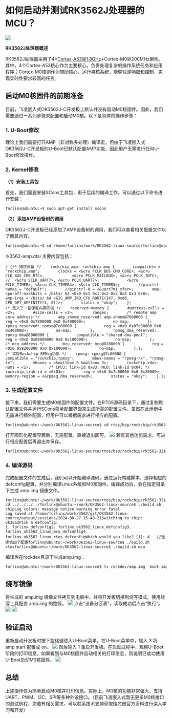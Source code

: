 # 如何启动并测试RK3562J处理器的MCU？

![](https://raw.githubusercontent.com/LeroyK111/pictureBed/master/20250125123747.png)


**RK3562J处理器概述**

RK3562J处理器采用了4*Cortex-A53@1.8GHz+Cortex-M0@200MHz架构。其中，4个Cortex-A53核心作为主要核心，负责处理复杂的操作系统任务和应用程序；Cortex-M0核则作为辅助核心，运行裸核系统，能够快速响应和控制，实现实时性要求较高的任务。

## 启动M0核固件的前期准备

目前，飞凌嵌入式OK3562J-C开发板上默认并没有启动M0核固件。因此，我们需要通过一系列步骤来配置和启动M0核。以下是具体的操作步骤：

  
### **1. U-Boot修改**

理论上我们需要打开AMP（非对称多处理）编译宏，但由于飞凌嵌入式OK3562J-C开发板的U-Boot已默认配置AMP功能，因此用户无需进行任何U-Boot修改操作。

### **2. Kernel修改**

**（1）安装工具包**

首先，我们需要安装SCons工具包，用于后续的编译工作。可以通过以下命令进行安装：

```shell
forlinx@ubuntu:~$ sudo apt-get install scons
```
**（2）添加AMP设备树的调用**

OK3562J-C开发板已经添加了AMP设备树的调用，我们可以查看相关配置文件以了解其内容。
```sh
forlinx@ubuntu:~$ cd /home/forlinx/work/OK3562-linux-source/forlinx@ubuntu:~/work/OK3562-linux-source$ vi kernel-5.10/arch/arm64/boot/dts/rockchip/OK3562-C-common.dtsi +include "rk3562-amp.dtsi"
```

rk3562-amp.dtsi 主要内容包括：
```dtsi
/ {/* 描述设备 */    rockchip_amp: rockchip-amp {        compatible = "rockchip,amp";        clocks = <&cru FCLK_BUS_CM0_CORE>, <&cru CLK_BUS_CM0_RTC>,            <&cru PCLK_MAILBOX>, <&cru PCLK_INTC>,        //  <&cru SCLK_UART7>, <&cru PCLK_UART7>,            <&cru PCLK_TIMER>, <&cru CLK_TIMER4>, <&cru CLK_TIMER5>;        //pinctrl-names = "default";        //pinctrl-0 = <&uart7m1_xfer>;        amp-cpu-aff-maskbits = /bits/ 64 <0x0 0x1 0x1 0x2 0x2 0x4 0x3 0x8>;        amp-irqs = /bits/ 64 <GIC_AMP_IRQ_CFG_ROUTE(147, 0xd0, CPU_GET_AFFINITY(3, 0))>;        status = "okay";    };
/* 定义了一些保留内存区域 */    reserved-memory {        #address-cells = <2>;        #size-cells = <2>;        ranges;        /* remote amp core address */        amp_shmem_reserved: amp-shmem@7800000 {            reg = <0x0 0x7800000 0x0 0x400000>;            no-map;        };        rpmsg_reserved: rpmsg@7c00000 {            reg = <0x0 0x07c00000 0x0 0x400000>;            no-map;        };        rpmsg_dma_reserved: rpmsg-dma@8000000 {            compatible = "shared-dma-pool";            reg = <0x0 0x08000000 0x0 0x100000>;            no-map;        };        /* mcu address */        mcu_reserved: mcu@8200000 {            reg = <0x0 0x8200000 0x0 0x100000>;            no-map;        };};
/* 实现Rockchip RPMsg功能 */    rpmsg: rpmsg@7c00000 {        compatible = "rockchip,rpmsg";        mbox-names = "rpmsg-rx", "rpmsg-tx";        mboxes = <&mailbox 0 &mailbox 3>;        rockchip,vdev-nums = <1>;        /* CPU3: link-id 0x03; MCU: link-id 0x04; */        rockchip,link-id = <0x03>;        reg = <0x0 0x7c00000 0x0 0x20000>;        memory-region = <&rpmsg_dma_reserved>;        status = "okay";    };};
```
### 3. 生成配置文件
接下来，我们需要生成M0核固件的配置文件。在RTOS源码目录下，通过复制默认配置文件并运行SCons菜单配置界面来生成所需的配置文件。虽然在此示例中无需进行额外配置，但用户可以根据需求进行相应的配置。

```sh
forlinx@ubuntu:~/work/OK3562-linux-source$ cd rtos/bsp/rockchip/rk3562-32forlinx@ubuntu:~/work/OK3562-linux-source/rtos/bsp/rockchip/rk3562-32$ cp board/rk3562_evb1_lp4x/defconfig .configforlinx@ubuntu:~/work/OK3562-linux-source/rtos/bsp/rockchip/rk3562-32$ scons --menuconfig
```
打开图形化配置界面后，无需配置，直接退出即可。
![](https://raw.githubusercontent.com/LeroyK111/pictureBed/master/20250125124350.png)
若有其他功能需求，可进行相应配置后再退出并保存。
```sh
forlinx@ubuntu:~/work/OK3562-linux-source/rtos/bsp/rockchip/rk3562-32$ cp .config board/rk3562_evb1_lp4x/defconfigforlinx@ubuntu:~/work/OK3562-linux-source/rtos/bsp/rockchip/rk3562-32$ cp rtconfig.h board/rk3562_evb1_lp4x/defconfig.h
```

### **4. 编译源码**

完成配置文件的生成后，我们可以开始编译源码。通过运行构建脚本，选择相应的defconfig配置，并分别编译Linux系统和M0核固件。编译成功后，会在指定目录下生成 amp.img 镜像文件。
```
forlinx@ubuntu:~/work/OK3562-linux-source/rtos/bsp/rockchip/rk3562-32$ cd ../../../../forlinx@ubuntu:~/work/OK3562-linux-source$ ./build.sh chipLog colors: message notice warning error fatal
Log saved at /home/forlinx/work/3562/git/OK3562-linux-source/output/sessions/2024-08-27_15-48-21Switching to chip: ok3562Pick a defconfig:
1. forlinx_defconfig2. forlinx_ok3562_linux_defconfig3. forlinx_ok3562_linux_mcu_defconfig4. forlinx_ok3562_linux_rtos_defconfigWhich would you like? [1]: 4   //选择第四个配置forlinx@ubuntu:~/work/OK3562-linux-source$ ./build.sh rtosforlinx@ubuntu:~/work/OK3562-linux-source$ ./build.sh mcu
```
编译后在rockdev目录下生成amp.img：
```sh
forlinx@ubuntu:~/work/OK3562-linux-source$ ls rockdev/amp.img  boot.img  linux-headers.tar  MiniLoaderAll.bin  misc.img  oem.img  parameter.txt  recovery.img  rootfs.img  uboot.img  update.img  userdata.img
```

## 烧写镜像

将生成的 amp.img 镜像文件拷贝到电脑中，并将开发板切换到烧写模式。使用烧写工具配置 amp.img 的路径。
![](https://raw.githubusercontent.com/LeroyK111/pictureBed/master/20250125124602.png)
点击“设备分区表”，读取成功后点击“执行”。
![](https://raw.githubusercontent.com/LeroyK111/pictureBed/master/20250125124615.png)
![](https://raw.githubusercontent.com/LeroyK111/pictureBed/master/20250125124627.png)

## 验证启动

重新启动开发板时按下空格键进入U-Boot菜单。在U-Boot菜单中，输入 3 将 amp start 配置成 on。
![](https://raw.githubusercontent.com/LeroyK111/pictureBed/master/20250125124651.png)
然后输入 1 重启开发板。在启动过程中，观察U-Boot阶段的打印信息，如果看到与M0核固件启动相关的打印信息，则说明已成功使用U-Boot启动M0核固件。
![](https://raw.githubusercontent.com/LeroyK111/pictureBed/master/20250125124709.png)

##  **总结**
上述操作仅为简单启动M0核并打印信息。实际上，M0核的功能非常强大，支持UART、PWM、I2C、SPI等多种外设接口。（目前飞凌嵌入式暂无更多M0核接口的测试例程，您若有相关需求，可以联系技术支持获取瑞芯微官方资料进行深入学习和开发）